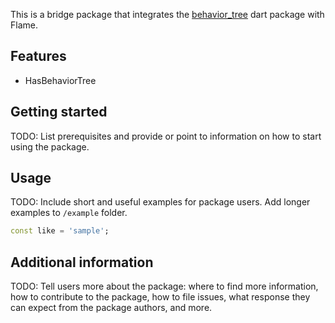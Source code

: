 This is a bridge package that integrates the [behavior_tree](behavior_tree/) dart package with Flame.


## Features

- HasBehaviorTree


## Getting started

TODO: List prerequisites and provide or point to information on how to
start using the package.


## Usage

TODO: Include short and useful examples for package users. Add longer examples
to `/example` folder.

```dart
const like = 'sample';
```


## Additional information

TODO: Tell users more about the package: where to find more information, how to
contribute to the package, how to file issues, what response they can expect
from the package authors, and more.
